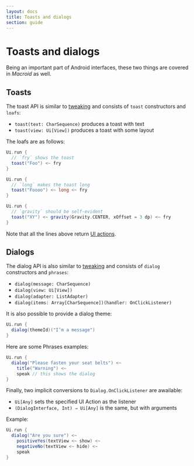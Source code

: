 ```yaml
---
layout: docs
title: Toasts and dialogs
section: guide
---
```


# Toasts and dialogs

Being an important part of Android interfaces, these two things are covered in *Macroid* as well.

## Toasts

The toast API is similar to [tweaking](Tweaks.html#tweaking) and consists of `toast` constructors and `loafs`:

* `toast(text: CharSequence)` produces a toast with text
* `toast(view: Ui[View])` produces a toast with some layout

The loafs are as follows:

```scala
Ui.run {
  // `fry` shows the toast
  toast("Foo") <~ fry
}

Ui.run {
  // `long` makes the toast long
  toast("Foooo") <~ long <~ fry
}

Ui.run {
  // `gravity` should be self-evident
  toast("XY") <~ gravity(Gravity.CENTER, xOffset = 3 dp) <~ fry
}
```

Note that all the lines above return [UI actions](UiAction.html).

## Dialogs

The dialog API is also similar to [tweaking](Tweaks.html#tweaking) and consists of `dialog` constructors and `phrases`:

* `dialog(message: CharSequence)`
* `dialog(view: Ui[View])`
* `dialog(adapter: ListAdapter)`
* `dialog(items: Array[CharSequence])(handler: OnClickListener)`

It is also possible to provide a dialog theme:

```scala
Ui.run {
  dialog(themeId)("I’m a message")
}
```

Here are some Phrases examples:

```scala
Ui.run {
  dialog("Please fasten your seat belts") <~
    title("Warning") <~
    speak // this shows the dialog
}
```

Finally, two implicit conversions to `Dialog.OnClickListener` are awailable:

* `Ui[Any]` sets the specified UI Action as the listener
* `(DialogInterface, Int) ⇒ Ui[Any]` is the same, but with arguments

Example:

```scala
Ui.run {
  dialog("Are you sure") <~
    positiveYes(textView <~ show) <~
    negativeNo(textView <~ hide) <~
    speak
}
```